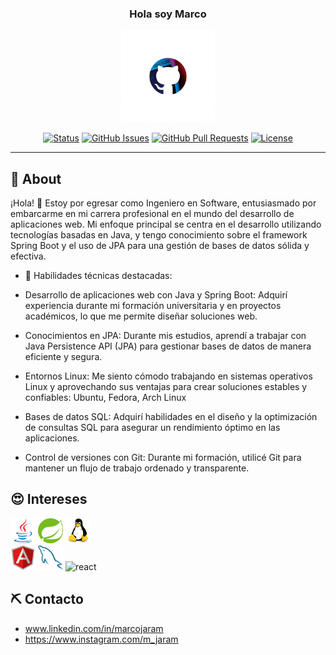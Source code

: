 
<h3 align="center">Hola soy Marco</h3>

<p align="center">
  <a href="" rel="noopener">
 <!-- <img width=100% height=100% src="https://raw.githubusercontent.com/marco-jaram/marco-jaram/main/img/header1200-min.png"> -->

<img width=150 src="https://raw.githubusercontent.com/marco-jaram/marco-jaram/main/img/githubgif.gif">
</p>

<div align="center">

[![Status](https://img.shields.io/badge/status-active-success.svg)](https://github.com/marco-jaram)
[![GitHub Issues](https://img.shields.io/github/issues/kylelobo/The-Documentation-Compendium.svg)](https://github.com/marco-jaram)
[![GitHub Pull Requests](https://img.shields.io/github/issues-pr/kylelobo/The-Documentation-Compendium.svg)](https://github.com/marco-jaram)
[![License](https://img.shields.io/badge/license-MIT-blue.svg)](/LICENSE)

</div>

---


## 🧐 About <a name = "about"></a>

¡Hola! 👋 Estoy por egresar como Ingeniero en Software, entusiasmado por embarcarme en mi carrera profesional en el mundo del desarrollo de aplicaciones web. Mi enfoque principal se centra en el desarrollo utilizando tecnologías basadas en Java, y tengo conocimiento sobre el framework Spring Boot y el uso de JPA para una gestión de bases de datos sólida y efectiva.
  * 🔧 Habilidades técnicas destacadas:

* Desarrollo de aplicaciones web con Java y Spring Boot: Adquirí experiencia durante mi formación universitaria y en proyectos académicos, lo que me permite diseñar soluciones web.
* Conocimientos en JPA: Durante mis estudios, aprendí a trabajar con Java Persistence API (JPA) para gestionar bases de datos de manera eficiente y segura.
* Entornos Linux: Me siento cómodo trabajando en sistemas operativos Linux y aprovechando sus ventajas para crear soluciones estables y confiables: Ubuntu, Fedora, Arch Linux
* Bases de datos SQL: Adquirí habilidades en el diseño y la optimización de consultas SQL para asegurar un rendimiento óptimo en las aplicaciones.
* Control de versiones con Git: Durante mi formación, utilicé Git para mantener un flujo de trabajo ordenado y transparente.

## 😍 Intereses <a name = "Skills"></a>
<img src="https://raw.githubusercontent.com/devicons/devicon/1119b9f84c0290e0f0b38982099a2bd027a48bf1/icons/java/java-original.svg"
alt="java" style="max-width: 100%;" width="40" height="40"> 
<img src="https://raw.githubusercontent.com/devicons/devicon/1119b9f84c0290e0f0b38982099a2bd027a48bf1/icons/spring/spring-original.svg"
alt="spring" style="max-width: 100%;" width="40" height="40"> 
<img src="https://raw.githubusercontent.com/devicons/devicon/master/icons/linux/linux-original.svg" alt="linux"
style="max-width: 100%;" width="40" height="40">  
<img src="https://raw.githubusercontent.com/devicons/devicon/1119b9f84c0290e0f0b38982099a2bd027a48bf1/icons/angularjs/angularjs-original.svg"
alt="angular" style="max-width: 100%;" width="40" height="40"> 
<img src="https://raw.githubusercontent.com/devicons/devicon/1119b9f84c0290e0f0b38982099a2bd027a48bf1/icons/mysql/mysql-original.svg"
alt="mysql" style="max-width: 100%;" width="40" height="40"> 
<img src="https://camo.githubusercontent.com/79e22b9addf6d08bc708491678c6fd4cc3f3b14fc1298d06ed30cbb44992edd0/68747470733a2f2f692e706f7374696d672e63632f4b5959526b7174562f5465726d696e616c69636f6e322e706e67"
alt="react"  style="max-width: 100%;" width="40" height="40"> 
            

## ⛏️ Contacto <a name = "built_using"></a>

* www.linkedin.com/in/marcojaram
* https://www.instagram.com/m_jaram



